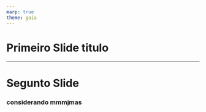 ```yaml
---
marp: true
theme: gaia
---
```


# <!-- fit --> Primeiro Slide titulo 
<!-- _class: invert -->
---

# Segunto Slide

### considerando mmmjmas


